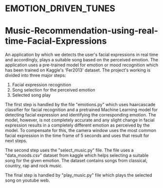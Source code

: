 # EMOTION_DRIVEN_TUNES
# Music-Recommendation-using-real-time-Facial-Expressions
An application by which we detects the user's facial expressions in real time and accordingly, plays a suitable song based on the perceived emotion.
The application uses a pre-trained model for emotion or mood recognition which has been trained on Kaggle's 'Fer2013' dataset.
The project's working is divided into three major steps:
1. Facial expression recognition
2. Song selection for the perceived emotion
3. Selected song play

The first step is handled by the file "emotions.py" which uses haarcascade classifier for facial recognition and a pretrained Machine Learning model for detecting facial expression and identifying the corresponding emotion.
The model, however, is not completely accurate and any slight change in facial expression results in a completely different emotion as perceived by the model. To compensate for this, the camera window uses the most common facial expression in the time frame of 5 seconds and uses that result for next steps.

The second step uses the "select_music.py" file.
The file uses a "data_moods.csv" dataset from kaggle which helps selecting a suitable song for the given emotion. The dataset contains songs from classical, country, rap and rock music.

The final step is handled by "play_music.py" file which plays the selected song on youtube web.
